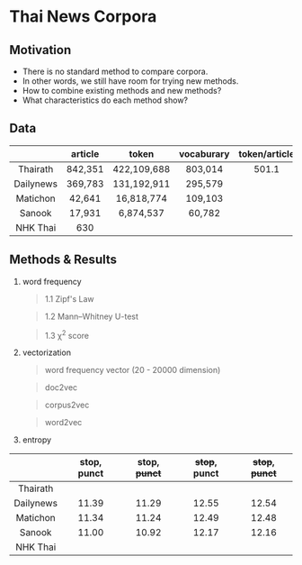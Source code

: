 # Thai News Corpora

## Motivation 

- There is no standard method to compare corpora.
- In other words, we still have room for trying new methods.
- How to combine existing methods and new methods?
- What characteristics do each method show?

## Data

||article|token|vocaburary|token/article|token/vocab|
|:-:|:-:|:-:|:-:|:-:|:-:|
|Thairath|842,351| 422,109,688 | 803,014 | 501.1 | 525.6 |
|Dailynews|369,783|131,192,911|295,579||443.85|
|Matichon|42,641|16,818,774|109,103||154.16|
|Sanook|17,931|6,874,537|60,782||113.10|
|NHK Thai|630|||||

## Methods & Results

1. word frequency
    
    >1.1 Zipf's Law

    >1.2 Mann–Whitney U-test

    >1.3 χ<sup>2</sup> score

2. vectorization
    > word frequency vector (20 - 20000 dimension)
    
    > doc2vec

    > corpus2vec

    > word2vec

3. entropy

||stop, punct|stop, ~~punct~~|~~stop~~, punct|~~stop~~, ~~punct~~|
|:-:|:-:|:-:|:-:|:-:|
|Thairath|||||
|Dailynews|11.39|11.29|12.55|12.54|
|Matichon|11.34|11.24|12.49|12.48|
|Sanook|11.00|10.92|12.17|12.16|
|NHK Thai|||||


